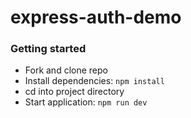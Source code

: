 # express-auth-demo

### Getting started
- Fork and clone repo
- Install dependencies: `npm install`
- cd into project directory
- Start application: `npm run dev`